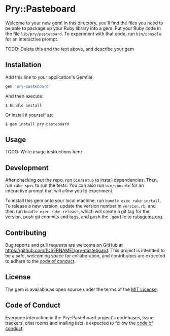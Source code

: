 # Pry::Pasteboard

Welcome to your new gem! In this directory, you'll find the files you need to be able to package up your Ruby library into a gem. Put your Ruby code in the file `lib/pry/pasteboard`. To experiment with that code, run `bin/console` for an interactive prompt.

TODO: Delete this and the text above, and describe your gem

## Installation

Add this line to your application's Gemfile:

```ruby
gem 'pry-pasteboard'
```

And then execute:

    $ bundle install

Or install it yourself as:

    $ gem install pry-pasteboard

## Usage

TODO: Write usage instructions here

## Development

After checking out the repo, run `bin/setup` to install dependencies. Then, run `rake spec` to run the tests. You can also run `bin/console` for an interactive prompt that will allow you to experiment.

To install this gem onto your local machine, run `bundle exec rake install`. To release a new version, update the version number in `version.rb`, and then run `bundle exec rake release`, which will create a git tag for the version, push git commits and tags, and push the `.gem` file to [rubygems.org](https://rubygems.org).

## Contributing

Bug reports and pull requests are welcome on GitHub at https://github.com/[USERNAME]/pry-pasteboard. This project is intended to be a safe, welcoming space for collaboration, and contributors are expected to adhere to the [code of conduct](https://github.com/[USERNAME]/pry-pasteboard/blob/master/CODE_OF_CONDUCT.md).


## License

The gem is available as open source under the terms of the [MIT License](https://opensource.org/licenses/MIT).

## Code of Conduct

Everyone interacting in the Pry::Pasteboard project's codebases, issue trackers, chat rooms and mailing lists is expected to follow the [code of conduct](https://github.com/[USERNAME]/pry-pasteboard/blob/master/CODE_OF_CONDUCT.md).

